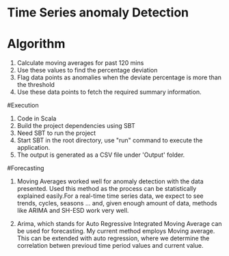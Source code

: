 # Time Series anomaly Detection
# Algorithm
1. Calculate moving averages for past 120 mins
1. Use these values to find the percentage deviation
1. Flag data points as anomalies when the deviate percentage is more than the threshold
1. Use these data points to fetch the required summary information.

#Execution
1. Code in Scala
1. Build the project dependencies using SBT
1. Need SBT to run the project 
1. Start SBT in the root directory, use "run" command to execute the application.
1. The output is generated as a CSV file under 'Output' folder.

#Forecasting
1. Moving Averages worked well for anomaly detection with the data presented. Used this method as the process can be statistically explained easily.For a real-time time series data, we expect to see trends, cycles, seasons ... and, given enough amount of data, methods like ARIMA and SH-ESD work very well. 

1. Arima, which stands for Auto Regressive Integrated Moving Average can be used for forecasting. My current method employs Moving average. This can be extended with auto regression, where we determine the correlation betwen previoud time period values and current value.
